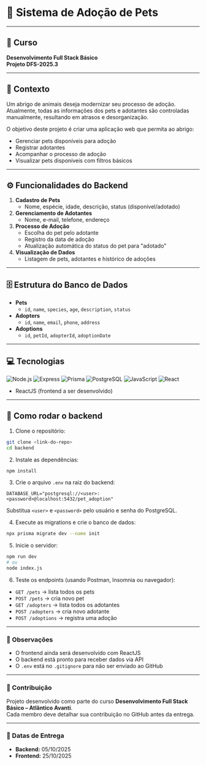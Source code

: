 # 🐾 Sistema de Adoção de Pets

---

## 🏫 Curso

**Desenvolvimento Full Stack Básico**  
**Projeto DFS-2025.3**

---

## 📖 Contexto

Um abrigo de animais deseja modernizar seu processo de adoção. Atualmente, todas as informações dos pets e adotantes são controladas manualmente, resultando em atrasos e desorganização.  

O objetivo deste projeto é criar uma aplicação web que permita ao abrigo:  

- Gerenciar pets disponíveis para adoção  
- Registrar adotantes  
- Acompanhar o processo de adoção  
- Visualizar pets disponíveis com filtros básicos

---

## ⚙ Funcionalidades do Backend

1. **Cadastro de Pets**
   - Nome, espécie, idade, descrição, status (disponível/adotado)
2. **Gerenciamento de Adotantes**
   - Nome, e-mail, telefone, endereço
3. **Processo de Adoção**
   - Escolha do pet pelo adotante
   - Registro da data de adoção
   - Atualização automática do status do pet para "adotado"
4. **Visualização de Dados**
   - Listagem de pets, adotantes e histórico de adoções

---

## 🗄 Estrutura do Banco de Dados

- **Pets**
  - `id`, `name`, `species`, `age`, `description`, `status`
- **Adopters**
  - `id`, `name`, `email`, `phone`, `address`
- **Adoptions**
  - `id`, `petId`, `adopterId`, `adoptionDate`

---

## 💻 Tecnologias

![Node.js](https://img.shields.io/badge/Node.js-339933?style=for-the-badge&logo=node.js&logoColor=white)
![Express](https://img.shields.io/badge/Express.js-000000?style=for-the-badge&logo=express&logoColor=white)
![Prisma](https://img.shields.io/badge/Prisma-2D3748?style=for-the-badge&logo=prisma&logoColor=white)
![PostgreSQL](https://img.shields.io/badge/PostgreSQL-336791?style=for-the-badge&logo=postgresql&logoColor=white)
![JavaScript](https://img.shields.io/badge/JavaScript-F7DF1E?style=for-the-badge&logo=javascript&logoColor=black)
![React](https://img.shields.io/badge/React-61DAFB?style=for-the-badge&logo=react&logoColor=black)  
- ReactJS (frontend a ser desenvolvido)

---

## 🚀 Como rodar o backend


1. Clone o repositório:

```bash
git clone <link-do-repo>
cd backend
```

2. Instale as dependências:

```bash
npm install
```

3. Crie o arquivo `.env` na raiz do backend:

```env
DATABASE_URL="postgresql://<user>:<password>@localhost:5432/pet_adoption"
```

Substitua `<user>` e `<password>` pelo usuário e senha do PostgreSQL.

4. Execute as migrations e crie o banco de dados:

```bash
npx prisma migrate dev --name init
```

5. Inicie o servidor:

```bash
npm run dev
# ou
node index.js
```

6. Teste os endpoints (usando Postman, Insomnia ou navegador):

- `GET /pets` → lista todos os pets  
- `POST /pets` → cria novo pet  
- `GET /adopters` → lista todos os adotantes  
- `POST /adopters` → cria novo adotante  
- `POST /adoptions` → registra uma adoção  

---

### 📝 Observações

- O frontend ainda será desenvolvido com ReactJS  
- O backend está pronto para receber dados via API  
- O `.env` está no `.gitignore` para não ser enviado ao GitHub  

---

### 👥 Contribuição

Projeto desenvolvido como parte do curso **Desenvolvimento Full Stack Básico – Atlântico Avanti**.  
Cada membro deve detalhar sua contribuição no GitHub antes da entrega.

---

### 📅 Datas de Entrega

- **Backend:** 05/10/2025  
- **Frontend:** 25/10/2025

